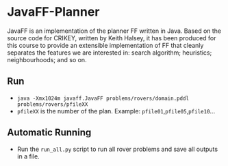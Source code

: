 # JavaFF-Planner
JavaFF is an implementation of the planner FF written in Java. Based on the source code for CRIKEY, written by Keith Halsey, it has been produced for this course to provide an extensible implementation of FF that cleanly separates the features we are interested in: search algorithm; heuristics; neighbourhoods; and so on.


## Run

- `java -Xmx1024m javaff.JavaFF problems/rovers/domain.pddl problems/rovers/pfileXX`
- `pfileXX` is the number of the plan. Example: `pfile01`,`pfile05`,`pfile10`...

## Automatic Running

- Run the `run_all.py` script to run all rover problems and save all outputs in a file.
